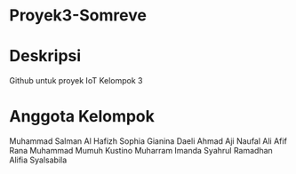 # Proyek3-Somreve

# Deskripsi
Github untuk proyek IoT Kelompok 3

# Anggota Kelompok
Muhammad Salman Al Hafizh
Sophia Gianina Daeli
Ahmad Aji Naufal Ali
Afif Rana Muhammad
Mumuh Kustino Muharram
Imanda Syahrul Ramadhan
Alifia Syalsabila
